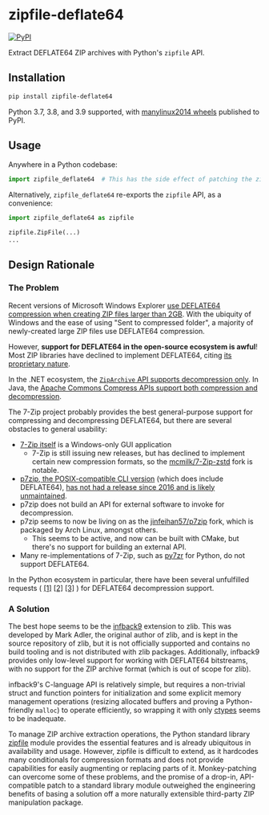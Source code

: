 # zipfile-deflate64
[![PyPI](https://img.shields.io/pypi/v/zipfile-deflate64)](https://pypi.org/project/zipfile-deflate64/)

Extract DEFLATE64 ZIP archives with Python's `zipfile` API.

## Installation
```bash
pip install zipfile-deflate64
```

Python 3.7, 3.8, and 3.9 supported, with [manylinux2014 wheels](https://github.com/pypa/manylinux) published to PyPI.

## Usage
Anywhere in a Python codebase:
```python
import zipfile_deflate64  # This has the side effect of patching the zipfile module to support DEFLATE64
```

Alternatively, `zipfile_deflate64` re-exports the `zipfile` API, as a convenience:
```python
import zipfile_deflate64 as zipfile

zipfile.ZipFile(...)
...
```

## Design Rationale
### The Problem
Recent versions of Microsoft Windows Explorer
[use DEFLATE64 compression when creating ZIP files larger than 2GB](https://github.com/dotnet/runtime/issues/17802#issuecomment-231808916).
With the ubiquity of Windows and the ease of using "Sent to compressed folder", a majority of newly-created large
ZIP files use DEFLATE64 compression.

However, **support for DEFLATE64 in the open-source ecosystem is awful**!
Most ZIP libraries have declined to implement DEFLATE64,
citing [its proprietary nature](https://en.wikipedia.org/wiki/Deflate#Deflate64/Enhanced_Deflate).

In the .NET ecosystem, the [`ZipArchive` API supports decompression only](https://github.com/dotnet/corefx/pull/11264).
In Java, the [Apache Commons Compress APIs support both compression and decompression](https://commons.apache.org/proper/commons-compress/examples.html#Archivers_and_Compressors).

The 7-Zip project probably provides the best general-purpose support for compressing and decompressing
DEFLATE64, but there are several obstacles to general usability:
* [7-Zip itself](https://www.7-zip.org/) is a Windows-only GUI application
  * 7-Zip is still issuing new releases, but has declined to implement certain new compression formats,
    so the [mcmilk/7-Zip-zstd](https://github.com/mcmilk/7-Zip-zstd) fork is notable.
* [p7zip, the POSIX-compatible CLI version](http://p7zip.sourceforge.net/) (which does include DEFLATE64),
  [has not had a release since 2016 and is likely unmaintained](https://github.com/jinfeihan57/p7zip/issues/114#issuecomment-761551564).
* p7zip does not build an API for external software to invoke for decompression.
* p7zip seems to now be living on as the [jinfeihan57/p7zip](https://github.com/jinfeihan57/p7zip) fork,
  which is packaged by Arch Linux, amongst others.
  * This seems to be active, and now can be built with CMake, but there's no support for building an external API.
* Many re-implementations of 7-Zip, such as [py7zr](https://github.com/miurahr/py7zr) for Python, do not support
  DEFLATE64.

In the Python ecosystem in particular, there have been several unfulfilled requests (
[[1]](https://github.com/UCL-ShippingGroup/pyrate/issues/33)
[[2]](https://www.reddit.com/r/learnpython/comments/iqr6eb/zip_files_with_compression_type_9_deflate64/)
[[3]](https://stackoverflow.com/a/12809847)
) for DEFLATE64 decompression support.

### A Solution
The best hope seems to be the [infback9](https://github.com/madler/zlib/tree/master/contrib/infback9) extension
to zlib. This was developed by Mark Adler, the original author of zlib, and is kept in the source repository of zlib,
but it is not officially supported and contains no build tooling and is not distributed with zlib packages.
Additionally, infback9 provides only low-level support for working with DEFLATE64 bitstreams, with no support for
the ZIP archive format (which is out of scope for zlib).

infback9's C-language API is relatively simple, but requires a non-trivial struct and function pointers for
initialization and some explicit memory management operations (resizing allocated buffers and proving a
Python-friendly `malloc`) to operate efficiently, so wrapping it with only
[ctypes](https://docs.python.org/3/library/ctypes.html) seems to be inadequate.

To manage ZIP archive extraction operations, the Python standard library
[zipfile](https://docs.python.org/3/library/zipfile.html) module provides the essential features and is already
ubiquitous in availability and usage. However, zipfile is difficult to extend, as it hardcodes many conditionals for
compression formats and does not provide capabilities for easily augmenting or replacing parts of it. Monkey-patching
can overcome some of these problems, and the promise of a drop-in, API-compatible patch to a standard library module
outweighed the engineering benefits of basing a solution off a more naturally extensible third-party ZIP manipulation
package.
